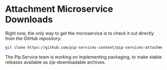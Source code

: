 # Attachment Microservice Downloads

Right now, the only way to get the microservice is to check it out directly from the GitHub repository:

```bash
git clone https://github.com/pip-services-content/pip-services-attachments-dart.git
```

The Pip.Service team is working on implementing packaging, to make stable releases available as zip-downloadable archives.